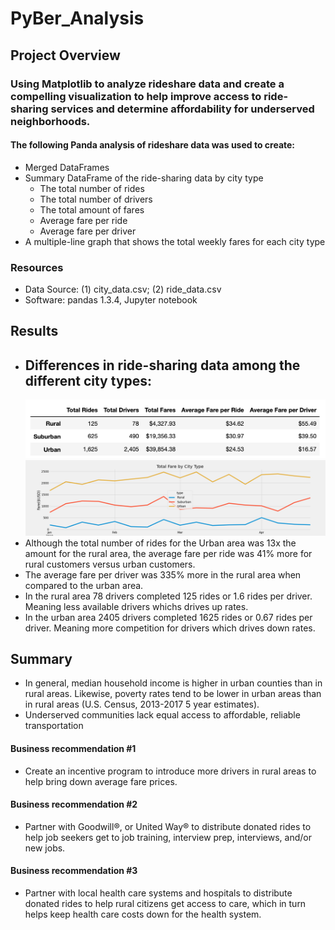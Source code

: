 # PyBer_Analysis
## Project Overview
### Using Matplotlib to analyze rideshare data and create a compelling visualization to help improve access to ride-sharing services and determine affordability for underserved neighborhoods.

#### The following Panda analysis of rideshare data was used to create:
- Merged DataFrames
- Summary DataFrame of the ride-sharing data by city type
  - The total number of rides 
  - The total number of drivers
  - The total amount of fares
  - Average fare per ride 
  - Average fare per driver
- A multiple-line graph that shows the total weekly fares for each city type

### Resources
- Data Source: (1) city_data.csv; (2) ride_data.csv
- Software: pandas 1.3.4, Jupyter notebook 

## Results
 - Differences in ride-sharing data among the different city types:
   - 
   ![PyBer Fare Summary DataFrame](analysis/Summary_df.png)
   ![PyBer Fare Summary Graph](analysis/PyBer_fare_summary.png)
 - Although the total number of rides for the Urban area was 13x the amount for the rural area, the average fare per ride was 41% more for rural customers versus urban customers. 
 - The average fare per driver was 335% more in the rural area when compared to the urban area. 
 - In the rural area 78 drivers completed 125 rides or 1.6 rides per driver. Meaning less available drivers whichs drives up rates.
 - In the urban area 2405 drivers completed 1625 rides or 0.67 rides per driver. Meaning more competition for drivers which drives down rates.

## Summary
-  In general, median household income is higher in urban counties than in rural areas. Likewise, poverty rates tend to be lower in urban areas than in rural areas (U.S. Census, 2013-2017 5 year estimates).
-  Underserved communities lack equal access to affordable, reliable transportation
#### Business recommendation #1
- Create an incentive program to introduce more drivers in rural areas to help bring down average fare prices. 

#### Business recommendation #2
- Partner with Goodwill®, or United Way® to distribute donated rides to help job seekers get to job training, interview prep, interviews, and/or new jobs. 

#### Business recommendation #3
- Partner with local health care systems and hospitals to distribute donated rides to help rural citizens get access to care, which in turn helps keep health care costs down for the health system.
